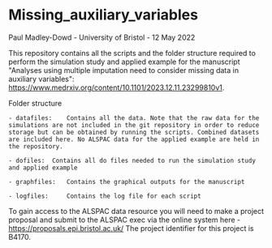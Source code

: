 # Missing_auxiliary_variables

Paul Madley-Dowd - University of Bristol - 12 May 2022

This repository contains all the scripts and the folder structure required to perform the simulation study and applied example for the manuscript "Analyses using multiple imputation need to consider missing data in auxiliary variables": https://www.medrxiv.org/content/10.1101/2023.12.11.23299810v1. 

Folder structure

	- datafiles:	Contains all the data. Note that the raw data for the simulations are not included in the git repository in order to reduce storage but can be obtained by running the scripts. Combined datasets are included here. No ALSPAC data for the applied example are held in the repository. 
 
	- dofiles: 	Contains all do files needed to run the simulation study and applied example
 
	- graphfiles: 	Contains the graphical outputs for the manuscript
 
	- logfiles: 	Contains the log file for each script

To gain access to the ALSPAC data resource you will need to make a project proposal and submit to the ALSPAC exec via the online system here - https://proposals.epi.bristol.ac.uk/ 
The project identifier for this project is B4170. 
